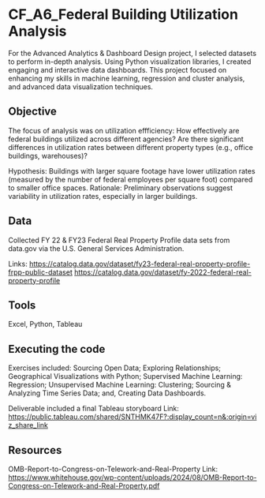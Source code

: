 # CF_A6_Federal Building Utilization Analysis
For the Advanced Analytics & Dashboard Design project, I selected datasets to perform in-depth analysis. Using Python visualization libraries, I created engaging and interactive data dashboards. This project focused on enhancing my skills in machine learning, regression and cluster analysis, and advanced data visualization techniques.

## Objective
The focus of analysis was on utilization effficiency: How effectively are federal buildings utilized across different agencies? Are there significant differences in utilization rates between different property types (e.g., office buildings, warehouses)?
 
Hypothesis: Buildings with larger square footage have lower utilization rates (measured by the number of federal employees per square foot) compared to smaller office spaces.
Rationale: Preliminary observations suggest variability in utilization rates, especially in larger buildings.

## Data
Collected FY 22 & FY23 Federal Real Property Profile data sets from data.gov via the U.S. General Services Administration.

Links: 
https://catalog.data.gov/dataset/fy23-federal-real-property-profile-frpp-public-dataset
https://catalog.data.gov/dataset/fy-2022-federal-real-property-profile

## Tools
Excel, Python, Tableau

## Executing the code 
Exercises included: Sourcing Open Data; Exploring Relationships; Geographical Visualizations with Python; Supervised Machine Learning: Regression; Unsupervised Machine Learning: Clustering; Sourcing & Analyzing Time Series Data; and, Creating Data Dashboards.

Deliverable included a final Tableau storyboard 
Link: https://public.tableau.com/shared/SNTHMK47F?:display_count=n&:origin=viz_share_link

## Resources
OMB-Report-to-Congress-on-Telework-and-Real-Property
Link: https://www.whitehouse.gov/wp-content/uploads/2024/08/OMB-Report-to-Congress-on-Telework-and-Real-Property.pdf
